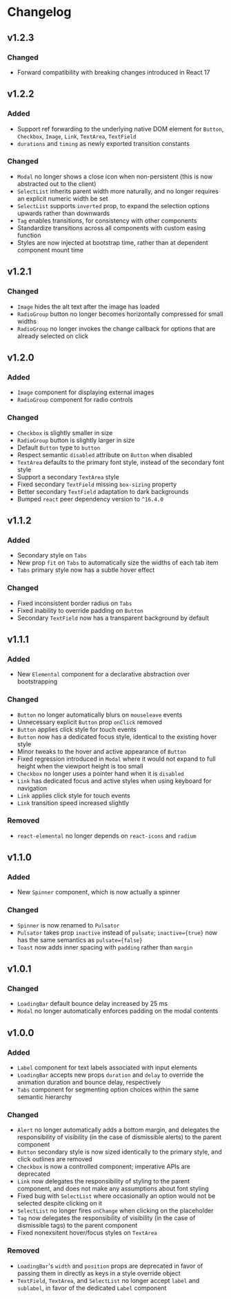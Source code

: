 # Changelog

## v1.2.3

### Changed

* Forward compatibility with breaking changes introduced in React 17

## v1.2.2

### Added

* Support ref forwarding to the underlying native DOM element for `Button`, `Checkbox`, `Image`, `Link`, `TextArea`, `TextField`
* `durations` and `timing` as newly exported transition constants

### Changed

* `Modal` no longer shows a close icon when non-persistent (this is now abstracted out to the client)
* `SelectList` inherits parent width more naturally, and no longer requires an explicit numeric width be set
* `SelectList` supports `inverted` prop, to expand the selection options upwards rather than downwards
* `Tag` enables transitions, for consistency with other components
* Standardize transitions across all components with custom easing function
* Styles are now injected at bootstrap time, rather than at dependent component mount time

## v1.2.1

### Changed

* `Image` hides the alt text after the image has loaded
* `RadioGroup` button no longer becomes horizontally compressed for small widths
* `RadioGroup` no longer invokes the change callback for options that are already selected on click

## v1.2.0

### Added

* `Image` component for displaying external images
* `RadioGroup` component for radio controls

### Changed

* `Checkbox` is slightly smaller in size
* `RadioGroup` button is slightly larger in size
* Default `Button` type to `button`
* Respect semantic `disabled` attribute on `Button` when disabled
* `TextArea` defaults to the primary font style, instead of the secondary font style
* Support a secondary `TextArea` style
* Fixed secondary `TextField` missing `box-sizing` property
* Better secondary `TextField` adaptation to dark backgrounds
* Bumped `react` peer dependency version to `^16.4.0`

## v1.1.2

### Added

* Secondary style on `Tabs`
* New prop `fit` on `Tabs` to automatically size the widths of each tab item
* `Tabs` primary style now has a subtle hover effect

### Changed

* Fixed inconsistent border radius on `Tabs`
* Fixed inability to override padding on `Button`
* Secondary `TextField` now has a transparent background by default

## v1.1.1

### Added

* New `Elemental` component for a declarative abstraction over bootstrapping

### Changed

* `Button` no longer automatically blurs on `mouseleave` events
* Unnecessary explicit `Button` prop `onClick` removed
* `Button` applies click style for touch events
* `Button` now has a dedicated focus style, identical to the existing hover style
* Minor tweaks to the hover and active appearance of `Button`
* Fixed regression introduced in `Modal` where it would not expand to full height when the viewport height is too small
* `Checkbox` no longer uses a pointer hand when it is `disabled`
* `Link` has dedicated focus and active styles when using keyboard for navigation
* `Link` applies click style for touch events
* `Link` transition speed increased slightly

### Removed

* `react-elemental` no longer depends on `react-icons` and `radium`

## v1.1.0

### Added

* New `Spinner` component, which is now actually a spinner

### Changed

* `Spinner` is now renamed to `Pulsator`
* `Pulsator` takes prop `inactive` instead of `pulsate`; `inactive={true}` now has the same semantics as `pulsate={false}`
* `Toast` now adds inner spacing with `padding` rather than `margin`

## v1.0.1

### Changed

* `LoadingBar` default bounce delay increased by 25 ms
* `Modal` no longer automatically enforces padding on the modal contents

## v1.0.0

### Added

* `Label` component for text labels associated with input elements
* `LoadingBar` accepts new props `duration` and `delay` to override the animation duration and bounce delay, respectively
* `Tabs` component for segmenting option choices within the same semantic hierarchy

### Changed

* `Alert` no longer automatically adds a bottom margin, and delegates the responsibility of visibility (in the case of dismissible alerts) to the parent component
* `Button` secondary style is now sized identically to the primary style, and click outlines are removed
* `Checkbox` is now a controlled component; imperative APIs are deprecated
* `Link` now delegates the responsibility of styling to the parent component, and does not make any assumptions about font styling
* Fixed bug with `SelectList` where occasionally an option would not be selected despite clicking on it
* `SelectList` no longer fires `onChange` when clicking on the placeholder
* `Tag` now delegates the responsibility of visibility (in the case of dismissible tags) to the parent component
* Fixed nonexsitent hover/focus styles on `TextArea`

### Removed

* `LoadingBar`'s `width` and `position` props are deprecated in favor of passing them in directly as keys in a style override object
* `TextField`, `TextArea`, and `SelectList` no longer accept `label` and `sublabel`, in favor of the dedicated `Label` component
